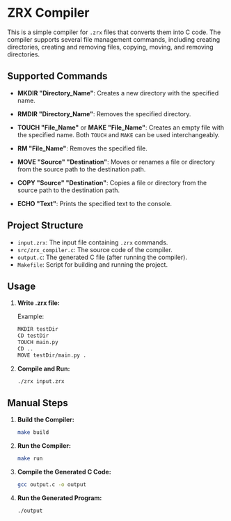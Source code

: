 # ZRX Compiler

This is a simple compiler for `.zrx` files that converts them into C code. The compiler supports several file management commands, including creating directories, creating and removing files, copying, moving, and removing directories.

## Supported Commands

- **MKDIR "Directory_Name"**: Creates a new directory with the specified name.

- **RMDIR "Directory_Name"**: Removes the specified directory.

- **TOUCH "File_Name"** or **MAKE "File_Name"**: Creates an empty file with the specified name. Both `TOUCH` and `MAKE` can be used interchangeably.

- **RM "File_Name"**: Removes the specified file.

- **MOVE "Source" "Destination"**: Moves or renames a file or directory from the source path to the destination path.

- **COPY "Source" "Destination"**: Copies a file or directory from the source path to the destination path.

- **ECHO "Text"**: Prints the specified text to the console.

## Project Structure

- `input.zrx`: The input file containing `.zrx` commands.
- `src/zrx_compiler.c`: The source code of the compiler.
- `output.c`: The generated C file (after running the compiler).
- `Makefile`: Script for building and running the project.

## Usage

1. **Write .zrx file:**

   Example:
   ```bash
   MKDIR testDir
   CD testDir
   TOUCH main.py
   CD ..
   MOVE testDir/main.py .

2. **Compile and Run:**

   ```bash
   ./zrx input.zrx

## Manual Steps

1. **Build the Compiler:**

   ```bash
   make build

2. **Run the Compiler:**

   ```bash
   make run

3. **Compile the Generated C Code:**

   ```bash
   gcc output.c -o output

4. **Run the Generated Program:**

   ```bash
   ./output